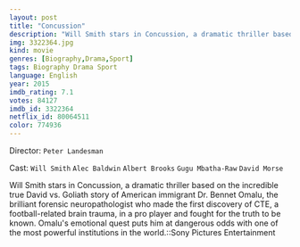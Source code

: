 ```yaml
---
layout: post
title: "Concussion"
description: "Will Smith stars in Concussion, a dramatic thriller based on the incredible true David vs. Goliath story of American immigrant Dr. Bennet Omalu, the brilliant forensic neuropathologist who made the first discovery of CTE, a football-related brain trauma, in a pro player and fought for the truth to be known. Omalu's emotional quest puts him at dangerous odds with one of the most powerful institutions in the world..."
img: 3322364.jpg
kind: movie
genres: [Biography,Drama,Sport]
tags: Biography Drama Sport 
language: English
year: 2015
imdb_rating: 7.1
votes: 84127
imdb_id: 3322364
netflix_id: 80064511
color: 774936
---
```

Director: `Peter Landesman`  

Cast: `Will Smith` `Alec Baldwin` `Albert Brooks` `Gugu Mbatha-Raw` `David Morse` 

Will Smith stars in Concussion, a dramatic thriller based on the incredible true David vs. Goliath story of American immigrant Dr. Bennet Omalu, the brilliant forensic neuropathologist who made the first discovery of CTE, a football-related brain trauma, in a pro player and fought for the truth to be known. Omalu's emotional quest puts him at dangerous odds with one of the most powerful institutions in the world.::Sony Pictures Entertainment